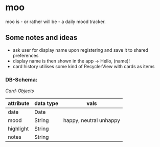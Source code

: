 # moo

moo is - or rather will be - a daily mood tracker.

## Some notes and ideas

- ask user for display name upon registering and save it to shared preferences
- display name is then shown in the app -> Hello, (name)!
- card history utilises some kind of RecyclerView with cards as items

### DB-Schema:

*Card-Objects*

| attribute | data type | vals                   |
|-----------|-----------|------------------------|
| date      | Date      |                        |
| mood      | String    | happy, neutral unhappy |
| highlight | String    |                        |
| notes     | String    |                        |